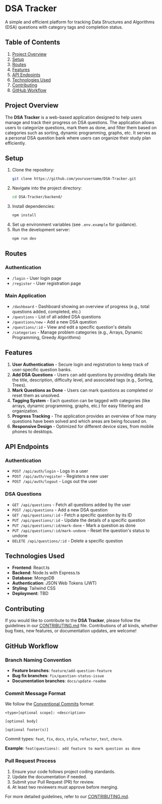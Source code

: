 # DSA Tracker

A simple and efficient platform for tracking Data Structures and Algorithms (DSA) questions with category tags and completion status.

## Table of Contents
1. [Project Overview](#project-overview)
2. [Setup](#setup)
3. [Routes](#routes)
4. [Features](#features)
5. [API Endpoints](#api-endpoints)
6. [Technologies Used](#technologies-used)
7. [Contributing](#contributing)
8. [GitHub Workflow](#github-workflow)

## Project Overview

The **DSA Tracker** is a web-based application designed to help users manage and track their progress on DSA questions. The application allows users to categorize questions, mark them as done, and filter them based on categories such as sorting, dynamic programming, graphs, etc. It serves as a personal DSA question bank where users can organize their study plan efficiently.

## Setup

1. Clone the repository:
   ```bash
   git clone https://github.com/yourusername/DSA-Tracker.git
   ```
2. Navigate into the project directory:
   ```bash
   cd DSA-Tracker/backend/
   ```
3. Install dependencies:
   ```bash
   npm install
   ```
4. Set up environment variables (see `.env.example` for guidance).
5. Run the development server:
   ```bash
   npm run dev
   ```

## Routes

### Authentication
- `/login` - User login page
- `/register` - User registration page

### Main Application
- `/dashboard` - Dashboard showing an overview of progress (e.g., total questions added, completed, etc.)
- `/questions` - List of all added DSA questions
- `/questions/new` - Add a new DSA question
- `/questions/:id` - View and edit a specific question's details
- `/categories` - Manage problem categories (e.g., Arrays, Dynamic Programming, Greedy Algorithms)

## Features

1. **User Authentication** - Secure login and registration to keep track of user-specific question banks.
2. **Add DSA Questions** - Users can add questions by providing details like the title, description, difficulty level, and associated tags (e.g., Sorting, Trees).
3. **Mark Questions as Done** - Users can mark questions as completed or reset them as unsolved.
4. **Tagging System** - Each question can be tagged with categories (like arrays, dynamic programming, graphs, etc.) for easy filtering and organization.
5. **Progress Tracking** - The application provides an overview of how many questions have been solved and which areas are being focused on.
6. **Responsive Design** - Optimized for different device sizes, from mobile phones to desktops.

## API Endpoints

### Authentication
- `POST /api/auth/login` - Logs in a user
- `POST /api/auth/register` - Registers a new user
- `POST /api/auth/logout` - Logs out the user

### DSA Questions
- `GET /api/questions` - Fetch all questions added by the user
- `POST /api/questions` - Add a new DSA question
- `GET /api/questions/:id` - Fetch a specific question by its ID
- `PUT /api/questions/:id` - Update the details of a specific question
- `PUT /api/questions/:id/mark-done` - Mark a question as done
- `PUT /api/questions/:id/mark-undone` - Reset the question's status to undone
- `DELETE /api/questions/:id` - Delete a specific question

## Technologies Used

- **Frontend**: React.ts
- **Backend**: Node.ts with Express.ts
- **Database**: MongoDB
- **Authentication**: JSON Web Tokens (JWT)
- **Styling**: Tailwind CSS
- **Deployment**: TBD

## Contributing

If you would like to contribute to the **DSA Tracker**, please follow the guidelines in our [CONTRIBUTING.md](CONTRIBUTING.md) file. Contributions of all kinds, whether bug fixes, new features, or documentation updates, are welcome!

## GitHub Workflow

### Branch Naming Convention
- **Feature branches**: `feature/add-question-feature`
- **Bug fix branches**: `fix/question-status-issue`
- **Documentation branches**: `docs/update-readme`

### Commit Message Format
We follow the [Conventional Commits](https://www.conventionalcommits.org/) format:

```
<type>[optional scope]: <description>

[optional body]

[optional footer(s)]
```

Commit types: `feat`, `fix`, `docs`, `style`, `refactor`, `test`, `chore`.

**Example**: `feat(questions): add feature to mark question as done`

### Pull Request Process
1. Ensure your code follows project coding standards.
2. Update the documentation if needed.
3. Submit your Pull Request (PR) for review.
4. At least two reviewers must approve before merging.

For more detailed guidelines, refer to our [CONTRIBUTING.md](CONTRIBUTING.md).